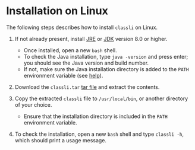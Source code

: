 
# Installation on Linux

The following steps describes how to install `classli` on Linux.

1. If not already present, install [JRE](https://docs.oracle.com/javase/8/docs/technotes/guides/install/linux_jre.html) or [JDK](https://docs.oracle.com/javase/8/docs/technotes/guides/install/linux_jdk.html) version 8.0 or higher.

    - Once installed, open a new `bash` shell.
    - To check the Java installation, type `java -version` and press enter; you should see the Java version and build number.
    - If not, make sure the Java installation directory is added to the `PATH` environment variable (see [help](https://java.com/en/download/help/path.xml)).

2. Download the `classli.tar` [tar file](https://builds.cs.st-andrews.ac.uk/job/digitising_scotland/lastSuccessfulBuild/artifact/record_classification/target/classli.tar) and extract the contents.

4. Copy the extracted `classli` file to `/usr/local/bin`, or another directory of your choice.

    - Ensure that the installation directory is included in the `PATH` environment variable.

5. To check the installation, open a new `bash` shell and type `classli -h`, which should print a usage message.
